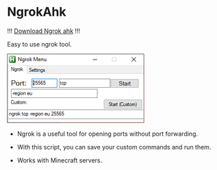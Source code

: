 # NgrokAhk
!!! [Download Ngrok ahk](https://github.com/veskeli/NgrokAhk/releases) !!!

Easy to use ngrok tool.

![ngrok ahk](https://raw.githubusercontent.com/veskeli/NgrokAhk/master/Ngrok0943.png)

+ Ngrok is a useful tool for opening ports without port forwarding. 

+ With this script, you can save your custom commands and run them. 

+ Works with Minecraft servers.
